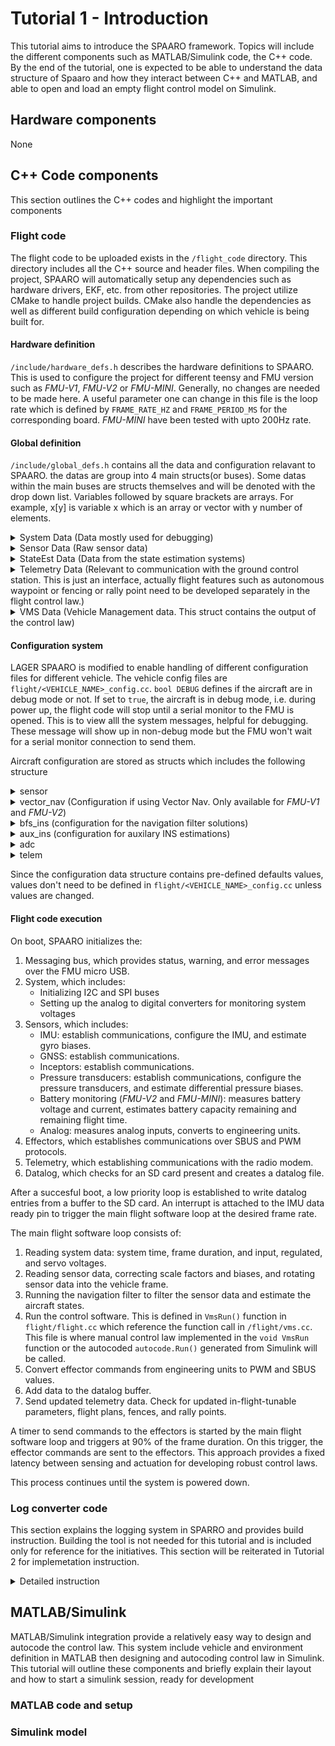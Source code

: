 # Tutorial 1 - Introduction
This tutorial aims to introduce the SPAARO framework. Topics will include the different components such as MATLAB/Simulink code, the C++ code. By the end of the tutorial, one is expected to be able to understand the data structure of Spaaro and how they interact between C++ and MATLAB, and able to open and load an empty flight control model on Simulink.

## Hardware components
None

## C++ Code components
This section outlines the C++ codes and highlight the important components

### Flight code
The flight code to be uploaded exists in the ```/flight_code``` directory. This directory includes all the C++ source and header files. When compiling the project, SPAARO will automatically setup any dependencies such as hardware drivers, EKF, etc. from other repositories. The project utilize CMake to handle project builds. CMake also handle the dependencies as well as different build configuration depending on which vehicle is being built for. 

#### Hardware definition
```/include/hardware_defs.h``` describes the hardware definitions to SPAARO. This is used to configure the project for different teensy and FMU version such as *FMU-V1*, *FMU-V2* or *FMU-MINI*. Generally, no changes are needed to be made here. A useful parameter one can change in this file is the loop rate which is defined by ```FRAME_RATE_HZ``` and  ```FRAME_PERIOD_MS``` for the corresponding board. *FMU-MINI* have been tested with upto 200Hz rate. 

#### Global definition
```/include/global_defs.h``` contains all the data and configuration relavant to SPAARO. the datas are group into 4 main structs(or buses). Some datas within the main buses are structs themselves and will be denoted with the drop down list. Variables followed by square brackets are arrays. For example, x[y] is variable x which is an array or vector with y number of elements. 

<details>
<summary>System Data (Data mostly used for debugging)</summary>

* int32_t frame_time_us: time the previous frame took to complete, us. Useful for analyzing CPU load.
* int64_t sys_time_us: the time since boot, us.
* float input_volt (*FMU-R v1.x*): the input voltage to the voltage regulator.
* float reg_volt (*FMU-R v1.x*): the regulated voltage.
* float pwm_volt (*FMU-R v1.x*): the PWM servo rail voltage.
* float sbus_volt (*FMU-R v1.x*): the SBUS servo rail voltage.
</details>

<details>
<summary>Sensor Data (Raw sensor data)</summary>

* <details>
    <summary>Inceptor Data (Data from RC receiver)</summary>

    * bool new_data: whether new data was received by the SBUS receiver.
    * bool lost_frame: whether a frame of SBUS data was lost by the receiver.
    * bool failsafe: whether the SBUS receiver has entered failsafe mode - this typically occurs if many frames of data are lost in a row.
    * int16_t ch[16]: SBUS channel values. SBUS is 11 bits with a range of 0 - 2048. Some SBUS receivers, such as FrSky, use a default range of 172 - 1811, unless an extended range is configured.
    </details>

* <details>
    <summary>IMU Data (<em>FMU-V1</em> and <em>FMU-V2</em>  has additional struct for VectorNav IMU data)</summary>

    * bool installed: whether the IMU is configured. Default as ```false```
    * bool healthy: whether the accelerometer and gyro are healthy. Unhealthy is defined as missing 5 frames of data in a row at the expected rate.
    * bool new_data: whether new data was received from the accelerometer and gyro.
    * float die_temp_c: the IMU die temperature, C.
    * float accel_mps2[3]: the accelerometer data, with bias and scale factor corrected, and rotated into the vehicle frame, m/s/s [x y z].
    * float gyro_radps[3]: the gyro data, with bias corrected, and rotated into the vehicle frame, rad/s [x y z].
    </details>

* <details>
    <summary> Magnetometer Data (<em>FMU-V1</em>  and <em>FMU-V2</em>  has additional struct for VectorNav Magnetometer data)</summary>

    * bool installed: whether the Magnetometer is configured. Default as ```false```
    * bool healthy: whether the magnetometer is healthy. Unhealthy is defined as missing 5 frames of data in a row at the expected rate.
    * bool new_data: whether new data was received from the magnetometer.
    * float die_temp_c: the IMU die temperature, C.
    * float mag_ut[3]: the magnetometer data, with bias and scale factor corrected, and rotated into the vehicle frame, uT [x y z].
    </details>

* <details>
    <summary> OpFlow Data (Optical flow sensor. <em>FMU-V2</em>  and <em>FMU-MINI</em>  supported. Still experimental. Tested with Matek System 3901-LOX)</summary>

    * bool installed: whether the optcal flow sensor is configured. Default as ```false```
    * bool healthy: whether the optcal flow sensor is healthy. Unhealthy is defined as missing 5 frames of data in a row at the expected rate.
    * bool new_data: whether new data was received from the optcal flow sensor.
    * int32_t mot_x: estimated motion in sensor x direction.
    * int32_t mot_y: estimated motion in sensor y direction.
    * uint8_t sur_qual: metric for the certainty of the motion estimates.
    * int32_t range_mm: range readings in mm.
    * uint8_t range_qual: metric the certainty of range estimate.
    </details>

* <details>
    <summary>GNSS Data (<em>FMU-V2</em> and <em>FMU-V2</em> has 2 GNSS structs for upto 2 GNSS receivers. <em>FMU-V2</em> and <em>FMU-V2</em> has additional struct for VectorNav GNSS data) </summary>

    * bool installed: whether the GNSS is configured. Default as ```false```
    * bool healthy: whether the GNSS receiver is healthy. Unhealthy is defined as missing 5 frames of data in a row at the expected rate. 
    * bool new_data: whether new data was received by the GNSS receiver.
    * bool rel_pos_avail: whether the current receiver is in DGPS mode which report relative position (relevant for RTK)
    * bool rel_pos_moving_baseline: whether the moving baseline has been defined.
    * bool rel_pos_baseline_normalized: whether the baseline has been normalized.
    * int8_t fix: the GNSS fix type:
        * 1: No fix
        * 2: 2D fix
        * 3: 3D fix
        * 4: 3D fix with differential GNSS
        * 5: 3D fix, RTK with floating integer ambiguity
        * 6: 3D fix, RTK with fixed integer ambiguity
    * int8_t num_sats: the number of satellites used in the GNSS solution.
    * int16_t gps_week: GNSS week number.
    * float alt_wgs84_m: Altitude above the WGS84 ellipsoid, m.
    * float horz_acc_m: estimated horizontal position accuracy, m.
    * float vert_acc_m: estimated vertical position accuracy, m.
    * float vel_acc_mps: estimated velocity accuracy, m/s.
    * float ned_vel_mps[3]: north east down velocity, m/s [North East Down].
    * float rel_pos_acc_ned_m[3]: estimated relative position accuracy, m.
    * double gps_tow_s: GNSS time of week, s.
    * double lat_rad: latitudde, rad.
    * double lon_rad: longitude, rad.
    * double rel_pos_ned_m[3]: NED position relative to RTK base, m.
    </details>

* <details>
    <summary>Pressure Data (<em>FMU-V2</em> and <em>FMU-V2</em> has additional struct for VectorNav Pressure data. All FMU has upto 4 Pressure data struct defined) </summary>

    * bool installed: whether a pressure tranducer is configured. Default as ```false```
    * bool is_static_pres: whether the current pressure sensor is static or differential. Defauls as ```false```
    * bool healthy: whether the pressure transducer is healthy. Unhealthy is defined as missing 5 frames of data in a row at the expected rate.
    * bool new_data: whether new data was received from the pressure transducer.
    * float die_temp_c: the pressure transducer die temperature, C.
    * float pres_pa: the measured pressure, Pa.
    </details>

* <details>
    <summary>RadAlt Data (Radar altimeter) </summary>
    
    * bool installed: whether a radar altimeter is configured. Default as ```false```
    * bool healthy: whether the radar altimeter is healthy. Unhealthy is defined as missing 5 frames of data in a row at the expected rate.
    * bool new_data: whether new data was received from the radar altimeter.
    * uint8_t snr: Signal to noise value.
    * float alt_m: measured range, m.
    </details>

* <details>
    <summary>ADC Data </summary>
    
    * float volt[2(<em>FMU-V1</em> )/8(<em>FMU-V2</em> )]: voltages measured by the FMU analog to digital converters
    </details>

* <details>
    <summary>Power Module Data (<em>FMU-V2</em> and <em>FMU-MINI</em>. Measure battery voltage and current draw using analog modules)</summary>
    
    * float voltage_v: voltage measured on the power port voltage pin. Note that this is not the battery pack voltage, typically this value needs to be scaled by the power module volts / volt value and is power module specific.
    * float current_v: voltage measured on the power port current pin. Typically this is scaled by the power module mA / volt value and is power module specific.
    </details>
</details>

<details>
    <summary>StateEst Data (Data from the state estimation systems)</summary>

  * <details>
    <summary> Ins Data (Data from the EKF filters. Can be BFS ES-EKF or VectorNav estimations) </summary>

    * bool initialized: whether the estimation filter has been initialized.
    * float pitch_rad: pitch angle, rad.
    * float roll_rad: roll angle, rad.
    * float heading_rad: heading relative to true north, rad.
    * float alt_wgs84_m: altitude above the WGS84 ellipsoid, m.
    * float accel_mps2[3]: IMU acceleterometer data with the EKF estimated biases removed and digital low pass filtereing applied, m/s/s [x y z].
    * float gyro_radps[3]: IMU gyro data with the EKF estimated biases removed and digital low pass filtereing applied, rad/s [x y z].
    * float mag_ut[3]: IMU magnetometer data with digital low pass filtering applied, uT [x y z].
    * float ned_vel_mps[3]: North east down ground velocity, m/s [north east down].
    * double lat_rad: latitude, rad.
    * double lon_rad: longitude, rad.
    </details>

* <details>
    <summary> AuxIns Data (Auxillary navigation data. Data that are derived from the EKF estimates)</summary>

    * float home_alt_wgs84_m: home location (i.e. origin of the NED position) above the WGS84 ellipsoid, m.
    * float gnd_spd_mps: ground speed, m/s.
    * float gnd_tracK_rad: ground track, rad.
    * float flight_path_rad: flight path angle, rad.
    * double home_lat_rad: home location (i.e. origin of the NED position) latitude, rad.
    * double home_lon_rad: home location (i.e. origin of the NED position) longitude, rad.
    * double ned_pos_m[3]: North east down position relative to where the navigation filter was initialized, m [north east down].
        </details>

  * <details>
    <summary> ADC Data (Air Data Computer system)</summary>

    * float static_pres_pa: estimated static pressure, Pa.
    * float diff_pres_pa: estimated differential pressure, Pa.
    * float pres_alt_m: estimated pressure from pressure measurement, m.
    * float rel_alt_m: relative altitude from the intial startup, m.
    * float ias_mps: indicated airspeed, m/s.
    </details>
</details>

<details>
    <summary> Telemetry Data (Relevant to communication with the ground control station. This is just an interface, actually flight features such as autonomous waypoint or fencing or rally point need to be developed separately in the flight control law.)</summary>

* bool waypoint_updated: whether the flight plan waypoints have been updated.
* bool fence_updated: whether the geofence has been updated.
* bool rally_points_updated: whether the rally points have been updated.
* int16_t current_waypoint: the index of the current waypoint.
* int16_t num_waypoints: the number of waypoints in the current flight plan.
* int16_t num_fence_items: the number of fence items.
* int16_t num_rally_points: the number of rally points. 
* std::array<float, NUM_TELEM_PARAMS> param: an array of in-flight-tunable parameters sent from the ground station. ```NUM_TELEM_PARAMS ```defines the number of parameters available, typically 24. These parameters can be used for anything that might be adjusted in flight, such as controlling gains, selecting excitation waveforms, etc.
* <details>
    <summary>bfs::MissionItem (this structure is used to store flight plan, fence point or rally point. They consist of <code>NUM_FLIGHT_PLAN_POINTS</code>, <code>NUM_FENCE_POINTS</code> and <code>NUM_RALLY_POINTS</code>, respectively)</summary>

  * bool autocontinue: whether to automatically continue to the next MissionItem
  * uint8_t frame: the [coordinate frame](https://mavlink.io/en/messages/common.html#MAV_FRAME) of the MissionItem
  * uint16_t cmd: the [command](https://mavlink.io/en/messages/common.html#mav_commands) associated with the MissionItem
  * float param1: command dependent parameter
  * float param2: command dependent parameter
  * float param3: command dependent parameter
  * float param4: command dependent parameter
  * int32_t x: typically latitude represented as 1e7 degrees
  * int32_t y: typically longitude represented as 1e7 degrees
  * float z: typically altitude, but can be dependent on the command and frame
    </details>
</details>

<details>
<summary> VMS Data (Vehicle Management data. This struct contains the output of the control law)</summary>

* bool advance_waypoint: whether the current waypoint has been reached. This is used to indicate to the ground station that the active waypoint should be advanced to the next in the flight plan.
* bool motors_enabled: whether the motors are armed. This is not a command, rather just feedback provided from the VMS about whether the motors are "hot" and is used in logging, telemetry and for operator situation awareness.
* <details>
    <summary> int8_t mode: the current flight mode. This is not a command, rather just a feed back from the VMS for logging, telemetry and operator awareness. While the flight mode is arbitrary and it is up to the developer to implement them, some values are matched to a typical flight mode used by Mission Planner</summary>

    * 0: stabilized
    * 1: position hold
    * 2: auto
  </details>
* std::array<int16_t, ```NUM_SBUS_CH```>sbus: output from the control law to the SBus out bus
* std::array<int16_t, ```NUM_PWM_PINS```>pwm: output from the control law to the PWM channels
* float throttle_cmd_prcnt: the throttle command given as a %, this is used for telemetry and situational awareness.
* float flight_time_remaining_s: estimated flight time remaining, s. Available only if implemented.
* float power_remaining_prcnt: battery pack capacity remaining, %. Available only if implemented.
* float aux[```NUM_AUX_VAR```]: additional output. These are useful to log any signal internal of the control law that is not currently logged by the dataflash logger.
</details>

#### Configuration system
LAGER SPAARO is modified to enable handling of different configuration files for different vehicle. The vehicle config files are ```flight/<VEHICLE_NAME>_config.cc```. ```bool DEBUG``` defines if the aircraft are in debug mode or not. If set to ```true```, the aircraft is in debug mode, i.e. during power up, the flight code will stop until a serial monitor to the FMU is opened. This is to view alll the system messages, helpful for debugging. These message will show up in non-debug mode but the FMU won't wait for a serial monitor connection to send them.

Aircraft configuration are stored as structs which includes the following structure

<details>
<summary> sensor </summary>

* <details>
      <summary> fmu (configuration for the IMU located on the FMU board) </summary>

    * <details>
        <summary> enum dlpf_hz: bandwidth of the digital low pass filter applied to the FMU sensors data. Default to DLPF_BANDWIDTH_41HZ (This is used to set the IMU built in LPF and not for SPAARO LPF)</summary>

        * DLPF_BANDWIDTH_20HZ
        * DLPF_BANDWIDTH_10HZ
        * DLPF_BANDWIDTH_5HZ
        * DLPF_BANDWIDTH_41HZ (Only *FMU-V2* and *FMU-MINI*)
        * DLPF_BANDWIDTH_92HZ (Only *FMU-V2* and *FMU-MINI* if configured for 200Hz loop rate)
        </details> 

    * float accel_bias_mps[3]: constant bias of IMU sensor. Default to zeros.
    * float mag_bias_ut[3]: constant bias of magnetometor. Default to zeros.
    * float accel_scale[3][3]: scaling factor to IMU readings. Default to 3x3 identity.
    * float mag_scale[3][3]: scaling factor to magnetometer readings. Default to 3x3 identity.  
    * float rotation[3][3]: rotation of the FMU board in aircraft body frame. Default to 3x3 identity.
    </details>

* <details>
    <summary> ext_mag (Configuration for any external magnetometer) </summary>

    * <details>
        <summary> enum device: device type of external mag. Default to EXT_MAG_NONE</summary>

        * EXT_MAG_NONE
        * EXT_MAG_PRIM
        * EXT_MAG_SEC
        </details>

    * float mag_bias_ut[3]: constant bias of magnetometor. Default to zeros.
    * float mag_scale[3][3]: scaling factor to magnetometer readings. Default to 3x3 identity.
    * float rotation[3][3]: rotation of the external mag in aircraft body frame. Default to 3x3 identity.
    </details>
* <details>
    <summary> ext_gnss1 (<em>FMU-V2</em> and <em>FMU-V2</em> support another GNSS receiver with configuration ext_gnss2)</summary>

    * int32_t baud: baud rate for the UART communication with the GNSS receiver. Default to -1 which is disabled.
    </details>
* <details>
    <summary> ext_pres1 (all FMU supports upto 4 pressure transducer which is configured with ext_pres2, ext_pres3, and ext_pres4)</summary>

    * uint8_t addr: I2C address to communicate with the transducer type
    * <details>
        <summary>enum device: Select pressure transducer device type. Default to PRES_NONE:</summary>

        * PRES_NONE 
        * PRES_AMS5915_0005_D 
        * PRES_AMS5915_0010_D 
        * PRES_AMS5915_0005_D_B 
        * PRES_AMS5915_0010_D_B
        * PRES_AMS5915_0020_D 
        * PRES_AMS5915_0050_D 
        * PRES_AMS5915_0100_D 
        * PRES_AMS5915_0020_D_B 
        * PRES_AMS5915_0050_D_B 
        * PRES_AMS5915_0100_D_B
        * PRES_AMS5915_0200_D 
        * PRES_AMS5915_0350_D 
        * PRES_AMS5915_1000_D 
        * PRES_AMS5915_2000_D 
        * PRES_AMS5915_4000_D 
        * PRES_AMS5915_7000_D 
        * PRES_AMS5915_10000_D 
        * PRES_AMS5915_0200_D_B
        * PRES_AMS5915_0350_D_B
        * PRES_AMS5915_1000_D_B
        * PRES_AMS5915_1000_A
        * PRES_AMS5915_1200_B
        </details>
    </details>

* <details>
    <summary>opflow (only supported by <em>FMU-V2</em> and <em>FMU-MINI</em>)</summary>

    * <details> 
        <summary>enum device: select optical flow device. Default to OPFLOW_NONE</summary>

        * OPFLOW_NONE,
        * OPFLOW_MATEK3901
        </details>
    </details>

* <details>
    <summary>rad_alt (only supported by <em>FMU-V2</em> and <em>FMU-MINI</em> )</summary>

    * <details> 
        <summary>enum device: select radar altimeter. defaults to RAD_ALT_NONE</summary>

        * RAD_ALT_NONE
        * RAD_ALT_AINSTEIN_USD1
        </details>
    </details>

* <details>
    <summary>power_module (only supported by <em>FMU-V2</em> and <em>FMU-MINI</em> )</summary>

    * float volts_per_volt: voltage multiplier to go from measured voltage from the power sensor to battery voltage.
    * float amps_per_volt: current multiplier to go from measured voltage from the power sensor to current draw.
    </details>

</details>

<details>
<summary>vector_nav (Configuration if using Vector Nav. Only available for <em>FMU-V1</em> and <em>FMU-V2</em>)</summary>

* <details>
    <summary>enum device: select vector nav device. defaults to VECTOR_NAV_NONE</summary>

    * VECTOR_NAV_NONE
    * VECTOR_NAV_VN100
    * VECTOR_NAV_VN200
    * VECTOR_NAV_VN300
    </details>

* uint16_t accel_filt_window: defaults to 4
* uint16_t gyro_filt_window: defaults to 4
* uint16_t mag_filt_window: defaults to 0
* uint16_t temp_filt_window: defaults to 4
* uint16_t pres_filt_window: defaults to 0
* float antenna_offset_m[3]: default to zeros
* float antenna_baseline_m[3]: default to zeros
* float baseline_uncertainty_m[3]: default to zeros
* float rotation[3][3]: default to 3x3 identtity
</details>

<details>
<summary>bfs_ins (configuration for the navigation filter solutions)</summary>

* <details>
    <summary>enum imu_source: select which IMU to use in EKF. defaults to FMU built in IMU</summary>

    * INS_IMU_FMU
    * INS_IMU_VECTOR_NAV (only available on <em>FMU-V1</em> and <em>FMU-V2</em>. Not clear if implemented in lager_spaaro)
    </details>

* <details>
    <summary>enum mag_source: select which magnetometer to use in EKF. defaults to FMU built in magnetometer. (This won't be too relevant for vehicle opearting indoor or has GNSS heading as the mag is only used for heading initialization and not for measurement update in EKF)</summary>

    * INS_MAG_FMU
    * INS_MAG_EXT_MAG
    </details>

* <details>
    <summary>enum gnss_source: select which GNSS position estimate to use for the EKF. defaults to INS_GNSS_EXT_GNSS1</summary>

    * INS_GNSS_EXT_GNSS1
    * INS_GNSS_EXT_GNSS2 (supported on <em>FMU-V2</em> and <em>FMU-MINI</em> )
    * INS_GNSS_VECTOR_NAV (only available on <em>FMU-V1</em> and <em>FMU-V2</em>. Not clear if implemented in lager_spaaro)
    </details>

* float accel_cutoff_hz: cutoff frequency for the accelerometer LPF. defaults to 40. (This config apply to SPAARO LPF)
* float gyro_cutoff_hz: cutoff frequency for the gyro LPF. defaults to 40. (This config apply to SPAARO LPF)
* float mag_cutoff_hz: cutoff frequency for the magnetometer LPF. defaults to 10. (This config apply to SPAARO LPF)
* float hardcoded_heading: override the EKF initial heading estimates. defaults to -1 to disable (set to any number in range 0-360 to set initial heading to a known value or for indoor environment)
* Eigen::Vector3f antenna_baseline_m: moving baseline or vector to describe the rover antenna position relative to the moving base antenna in aircraft body frame. default to zero to disable. Set in config file with syntax (Eigen::Vector3f() << x, y, z).finished()
</details>

<details>
<summary>aux_ins (configuration for auxilary INS estimations)</summary>

* <details>
    <summary>enum ins_source: defaults to AUX_INS_BFS</summary>

    * AUX_INS_BFS
    * AUX_INS_VECTOR_NAV (only available on <em>FMU-V1</em> and <em>FMU-V2</em>. Not clear if implemented in lager_spaaro)
    </details>
</details>

<details>
<summary>adc</summary>

* <details>
    <summmary>enum static_pres_source: defaults to ADC_STATIC_PRES_FMU</summary>

    * ADC_STATIC_PRES_FMU
    * ADC_STATIC_PRES_EXT_PRES1
    * ADC_STATIC_PRES_EXT_PRES2
    * ADC_STATIC_PRES_EXT_PRES3
    * ADC_STATIC_PRES_EXT_PRES4
    </details>

* <details>
    <summmary>enum diff_pres_source: defaults to ADC_DIFF_PRES_NONE</summary>

    * ADC_DIFF_PRES_NONE
    * ADC_DIFF_PRES_EXT_PRES1
    * ADC_DIFF_PRES_EXT_PRES2
    * ADC_DIFF_PRES_EXT_PRES3
    * ADC_DIFF_PRES_EXT_PRES4
    </details>

* float static_pres_cutoff_hz: defaults to 10
* float diff_pres_cutoff_hz: defaults to 10
</details>

<details>
<summary>telem</summary>

* int32_t baud: configure baudrate of the UART connection between FMU and telemetry air module. defaults to 57600
* <details>
    <summmary>enum aircraft_type: defaults to bfs::FIXED_WING</summary>

    * bfs::FIXED_WING
    * bfs::HELICOPTER
    * bfs::MULTIROTOR
    * bfs::VTOL
    </details>

* <details>
    <summmary>enum imu_source: defaults to TELEM_IMU_FMU</summary>

    * TELEM_IMU_FMU
    * TELEM_IMU_VECTOR_NAV (only available on <em>FMU-V1</em> and <em>FMU-V2</em>. Not clear if implemented in lager_spaaro)
    </details>

* <details>
    <summmary>enum mag_source: defaults to TELEM_MAG_FMU</summary>

    * TELEM_MAG_FMU
    * TELEM_MAG_EXT_MAG
    </details>

* <details>
    <summmary>enum gnss_source: defaults to TELEM_GNSS_EXT_GNSS1</summary>

    * TELEM_GNSS_EXT_GNSS1
    * TELEM_GNSS_EXT_GNSS2 (supported on <em>FMU-V2</em> and <em>FMU-MINI</em> )
    * TELEM_GNSS_VECTOR_NAV (only available on <em>FMU-V1</em> and <em>FMU-V2</em>. Not clear if implemented in lager_spaaro)
    </details>

* <details>
    <summmary>enum static_pres_source: defaults to TELEM_STATIC_PRES_FMU</summary>

    * TELEM_STATIC_PRES_FMU
    * TELEM_STATIC_PRES_EXT_PRES1
    * TELEM_STATIC_PRES_EXT_PRES2
    * TELEM_STATIC_PRES_EXT_PRES3
    * TELEM_STATIC_PRES_EXT_PRES4
    </details>

* <details>
    <summmary>enum diff_pres_source: defaults to TELEM_DIFF_PRES_NONE</summary>

    * TELEM_DIFF_PRES_NONE
    * TELEM_DIFF_PRES_EXT_PRES1
    * TELEM_DIFF_PRES_EXT_PRES2
    * TELEM_DIFF_PRES_EXT_PRES3
    * TELEM_DIFF_PRES_EXT_PRES4
    </details>

* <details>
    <summmary>enum ins_source: defaults to TELEM_INS_BFS</summary>

    * TELEM_INS_BFS
    * TELEM_INS_VECTOR_NAV(only available on <em>FMU-V1</em> and <em>FMU-V2</em>. Not clear if implemented in lager_spaaro)
    </details>

* <details>
    <summmary>enum gnss_rtk: select which GNSS receiver to send RTK corrections to. defaults to TELEM_GNSS_RTK_NONE</summary>

    * TELEM_GNSS_RTK_NONE
    * TELEM_GNSS_RTK_EXT_GNSS1
    * TELEM_GNSS_RTK_EXT_GNSS2 (supported on <em>FMU-V2</em> and <em>FMU-MINI</em> )
    </details>

* int16_t raw_sens_stream_period_ms: defaults to 500
* int16_t ext_status_stream_period_ms: defaults to 1000
* int16_t rc_channel_stream_period_ms: defaults to 500
* int16_t pos_stream_period_ms: defaults to 250
* int16_t extra1_stream_period_ms: defaults to 100
* int16_t extra2_stream_period_ms: defaults to 100
</details>

Since the configuration data structure contains pre-defined defaults values, values don't need to be defined in ```flight/<VEHICLE_NAME>_config.cc``` unless values are changed.

#### Flight code execution

On boot, SPAARO initializes the:
1. Messaging bus, which provides status, warning, and error messages over the FMU micro USB.
2. System, which includes:
   * Initializing I2C and SPI buses
   * Setting up the analog to digital converters for monitoring system voltages
3. Sensors, which includes:
   * IMU: establish communications, configure the IMU, and estimate gyro biases.
   * GNSS: establish communications.
   * Inceptors: establish communications.
   * Pressure transducers: establish communications, configure the pressure transducers, and estimate differential pressure biases.
   * Battery monitoring (*FMU-V2* and *FMU-MINI*): measures battery voltage and current, estimates battery capacity remaining and remaining flight time.
   * Analog: measures analog inputs, converts to engineering units.
4. Effectors, which establishes communications over SBUS and PWM protocols.
5. Telemetry, which establishing communications with the radio modem.
6. Datalog, which checks for an SD card present and creates a datalog file.

After a succesful boot, a low priority loop is established to write datalog entries from a buffer to the SD card. An interrupt is attached to the IMU data ready pin to trigger the main flight software loop at the desired frame rate.

The main flight software loop consists of:
1. Reading system data: system time, frame duration, and input, regulated, and servo voltages.
2. Reading sensor data, correcting scale factors and biases, and rotating sensor data into the vehicle frame.
3. Running the navigation filter to filter the sensor data and estimate the aircraft states.
4. Run the control software. This is defined in ```VmsRun()``` function in ```flight/flight.cc``` which reference the function call in ```/flight/vms.cc```. This file is where manual control law implemented in the ```void VmsRun``` function or the autocoded ```autocode.Run()``` generated from Simulink will be called. 
5. Convert effector commands from engineering units to PWM and SBUS values.
6. Add data to the datalog buffer.
7. Send updated telemetry data. Check for updated in-flight-tunable parameters, flight plans, fences, and rally points.

A timer to send commands to the effectors is started by the main flight software loop and triggers at 90% of the frame duration. On this trigger, the effector commands are sent to the effectors. This approach provides a fixed latency between sensing and actuation for developing robust control laws.

This process continues until the system is powered down.

### Log converter code
This section explains the logging system in SPARRO and provides build instruction. Building the tool is not needed for this tutorial and is included only for reference for the initiatives. This section will be reiterated in Tutorial 2 for implemetation instruction.

<details>
<summary>Detailed instruction</summary>

SPAARO logs its signal onto an SD card with file names defined in variable ```DATA_LOG_NAME_``` in file ```/flight/datalog.cc```. The file name on the SD card is displayed as ```<DATA_LOG_NAME_><INDEX>.bfs``` where ```<INDEX>``` increments based on the file exists in the SD card. SPAARO provides a tool to convert the ```*.bfs``` to a MATLAB compatible ```*.mat``` file in ```/lager_spaaro/mat_converter```. The signal that is logged onto the SD card is found in ```/lager_spaaro/common/datalog_fmu.h```.

To use the mat_converter tool, it needs to be built first by doing the following. 

Make a build directory in ```/lager_spaaro/mat_converter``` and navigate in to it, i.e ```/lager_spaaro/mat_converter/build/```.

Run

```
cmake ..
make -j6
```

After compiling, the ```mat_converter``` will be in the ``````/lager_spaaro/mat_converter/build``` directory. The command to use the tool is 

```
mat_converter <PATH_TO_BFS_LOG_FILE>
```

The converter will create a corresponding ```*.mat``` file in the same location of the input ```*.bfs``` file. 
</details>

## MATLAB/Simulink
MATLAB/Simulink integration provide a relatively easy way to design and autocode the control law. This system include vehicle and environment definition in MATLAB then designing and autocoding control law in Simulink. This tutorial will outline these components and briefly explain their layout and how to start a simulink session, ready for development

### MATLAB code and setup

### Simulink model

